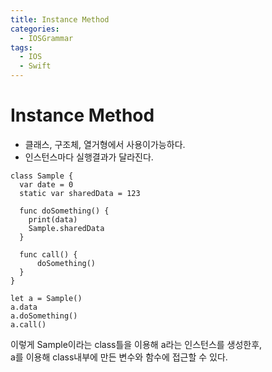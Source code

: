 ```yaml
---
title: Instance Method
categories:
  - IOSGrammar
tags:
  - IOS
  - Swift
---
```


# Instance Method
- 클래스, 구조체, 열거형에서 사용이가능하다.  
- 인스턴스마다 실행결과가 달라진다.

~~~
class Sample {
  var date = 0
  static var sharedData = 123

  func doSomething() {
    print(data)
    Sample.sharedData
  }

  func call() {
      doSomething()
  }
}

let a = Sample()
a.data
a.doSomething()
a.call()
~~~
이렇게 Sample이라는 class틀을 이용해 a라는 인스턴스를 생성한후,  
a를 이용해 class내부에 만든 변수와 함수에 접근할 수 있다.
